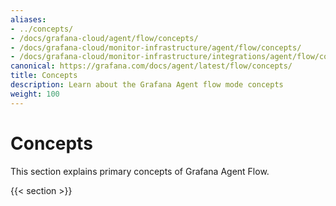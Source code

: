 ```yaml
---
aliases:
- ../concepts/
- /docs/grafana-cloud/agent/flow/concepts/
- /docs/grafana-cloud/monitor-infrastructure/agent/flow/concepts/
- /docs/grafana-cloud/monitor-infrastructure/integrations/agent/flow/concepts/
canonical: https://grafana.com/docs/agent/latest/flow/concepts/
title: Concepts
description: Learn about the Grafana Agent flow mode concepts
weight: 100
---
```


# Concepts

This section explains primary concepts of Grafana Agent Flow.

{{< section >}}
